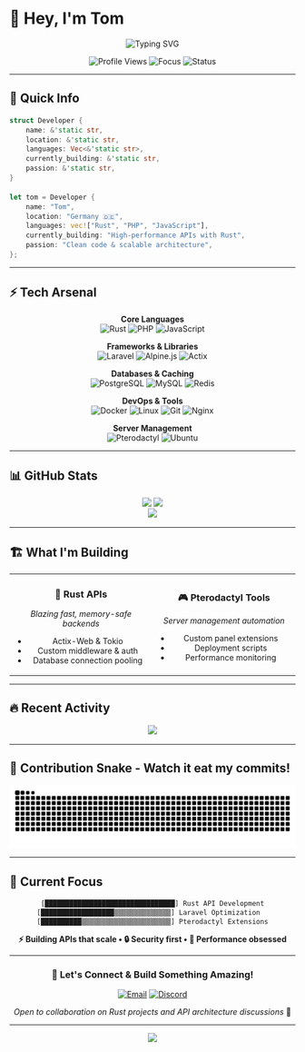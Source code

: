 # 👋 Hey, I'm Tom

<div align="center">
  <img src="https://readme-typing-svg.herokuapp.com?font=JetBrains+Mono&weight=600&size=28&duration=3000&pause=1000&color=F74C00&center=true&vCenter=true&width=500&lines=Laravel+%2B+PHP+Developer;Rust+API+Architect+%F0%9F%A6%80;Pterodactyl+Specialist;Building+Fast+APIs" alt="Typing SVG" />
</div>

<p align="center">
  <img src="https://komarev.com/ghpvc/?username=Ym0T&label=Visitors&color=F74C00&style=flat-square" alt="Profile Views" />
  <img src="https://img.shields.io/badge/Focus-API%20Development-F74C00?style=flat-square" alt="Focus" />
  <img src="https://img.shields.io/badge/Status-Building%20in%20Rust-orange?style=flat-square" alt="Status" />
</p>

---

## 🚀 Quick Info

```rust
struct Developer {
    name: &'static str,
    location: &'static str,
    languages: Vec<&'static str>,
    currently_building: &'static str,
    passion: &'static str,
}

let tom = Developer {
    name: "Tom",
    location: "Germany 🇩🇪",
    languages: vec!["Rust", "PHP", "JavaScript"],
    currently_building: "High-performance APIs with Rust",
    passion: "Clean code & scalable architecture",
};
```

---

## ⚡ Tech Arsenal

<div align="center">

**Core Languages**  
![Rust](https://img.shields.io/badge/Rust-000000?style=for-the-badge&logo=rust&logoColor=white)
![PHP](https://img.shields.io/badge/PHP-777BB4?style=for-the-badge&logo=php&logoColor=white)
![JavaScript](https://img.shields.io/badge/JavaScript-F7DF1E?style=for-the-badge&logo=javascript&logoColor=black)

**Frameworks & Libraries**  
![Laravel](https://img.shields.io/badge/Laravel-FF2D20?style=for-the-badge&logo=laravel&logoColor=white)
![Alpine.js](https://img.shields.io/badge/Alpine.js-8BC34A?style=for-the-badge&logo=alpine.js&logoColor=white)
![Actix](https://img.shields.io/badge/Actix-000000?style=for-the-badge&logo=rust&logoColor=white)

**Databases & Caching**  
![PostgreSQL](https://img.shields.io/badge/PostgreSQL-316192?style=for-the-badge&logo=postgresql&logoColor=white)
![MySQL](https://img.shields.io/badge/MySQL-4479A1?style=for-the-badge&logo=mysql&logoColor=white)
![Redis](https://img.shields.io/badge/Redis-DC382D?style=for-the-badge&logo=redis&logoColor=white)

**DevOps & Tools**  
![Docker](https://img.shields.io/badge/Docker-2496ED?style=for-the-badge&logo=docker&logoColor=white)
![Linux](https://img.shields.io/badge/Linux-FCC624?style=for-the-badge&logo=linux&logoColor=black)
![Git](https://img.shields.io/badge/Git-F05032?style=for-the-badge&logo=git&logoColor=white)
![Nginx](https://img.shields.io/badge/Nginx-009639?style=for-the-badge&logo=nginx&logoColor=white)

**Server Management**  
![Pterodactyl](https://img.shields.io/badge/Pterodactyl-0E4688?style=for-the-badge&logo=pterodactyl&logoColor=white)
![Ubuntu](https://img.shields.io/badge/Ubuntu-E95420?style=for-the-badge&logo=ubuntu&logoColor=white)

</div>

---

## 📊 GitHub Stats

<div align="center">
  <img height="170" src="https://github-readme-stats.vercel.app/api?username=Ym0T&show_icons=true&theme=radical&hide_border=true&bg_color=0D1117&title_color=F74C00&icon_color=F74C00" />
  <img height="170" src="https://github-readme-stats.vercel.app/api/top-langs/?username=Ym0T&layout=compact&theme=radical&hide_border=true&bg_color=0D1117&title_color=F74C00" />
</div>

<div align="center">
  <img src="https://github-readme-streak-stats.herokuapp.com/?user=Ym0T&theme=radical&hide_border=true&background=0D1117&stroke=F74C00&ring=F74C00&fire=F74C00&currStreakLabel=F74C00" />
</div>

---

## 🏗️ What I'm Building

<table align="center">
<tr>
<td align="center" width="50%">

### 🦀 Rust APIs
*Blazing fast, memory-safe backends*
- Actix-Web & Tokio
- Custom middleware & auth
- Database connection pooling

</td>
<td align="center" width="50%">

### 🎮 Pterodactyl Tools
*Server management automation*
- Custom panel extensions  
- Deployment scripts
- Performance monitoring

</td>
</tr>
</table>

---

## 🔥 Recent Activity

<div align="center">
  <img src="https://github-readme-activity-graph.vercel.app/graph?username=Ym0T&theme=redical&hide_border=true&bg_color=0D1117&color=F74C00&line=F74C00&point=FFFFFF" />
</div>

---

## 🐍 Contribution Snake - Watch it eat my commits!

<div align="center">
  <picture>
    <source media="(prefers-color-scheme: dark)" srcset="https://raw.githubusercontent.com/Ym0T/Ym0T/output/github-contribution-grid-snake-dark.svg">
    <source media="(prefers-color-scheme: light)" srcset="https://raw.githubusercontent.com/Ym0T/Ym0T/output/github-contribution-grid-snake.svg">
    <img alt="github contribution grid snake animation" src="https://raw.githubusercontent.com/Ym0T/Ym0T/output/github-contribution-grid-snake.svg">
  </picture>
</div>

---

## 🎯 Current Focus

<div align="center">

```
[████████████████████████████████] Rust API Development
[██████████████████▒▒▒▒▒▒▒▒▒▒▒▒▒▒] Laravel Optimization  
[██████████▒▒▒▒▒▒▒▒▒▒▒▒▒▒▒▒▒▒▒▒▒▒] Pterodactyl Extensions
```

**⚡ Building APIs that scale • 🔒 Security first • 🚀 Performance obsessed**

</div>

---

<div align="center">

### 💬 Let's Connect & Build Something Amazing!

[![Email](https://img.shields.io/badge/Email-D14836?style=for-the-badge&logo=gmail&logoColor=white)](mailto:tom@example.com)
[![Discord](https://img.shields.io/badge/Discord-7289DA?style=for-the-badge&logo=discord&logoColor=white)](https://discord.gg/yourdiscord)

*Open to collaboration on Rust projects and API architecture discussions* 🤝

---

<img src="https://capsule-render.vercel.app/api?type=waving&color=gradient&customColorList=12&height=100&section=footer" />

</div>
